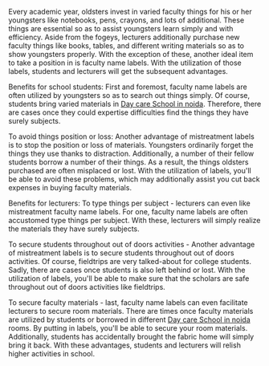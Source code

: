 Every academic year, oldsters invest in varied faculty things for his or her youngsters like notebooks, pens, crayons, and lots of additional. These things are essential so as to assist youngsters learn simply and with efficiency. Aside from the fogeys, lecturers additionally purchase new faculty things like books, tables, and different writing materials so as to show youngsters properly. With the exception of these, another ideal item to take a position in is faculty name labels. With the utilization of those labels, students and lecturers will get the subsequent advantages.

Benefits for school students:
First and foremost, faculty name labels are often utilized by youngsters so as to search out things simply. Of course, students bring varied materials in <a href=”http://www.ramagyaschool.com/extended-day-care”>Day care School in noida</a>. Therefore, there are cases once they could expertise difficulties find the things they have surely subjects.

To avoid things position or loss:
Another advantage of mistreatment labels is to stop the position or loss of materials. Youngsters ordinarily forget the things they use thanks to distraction. Additionally, a number of their fellow students borrow a number of their things. As a result, the things oldsters purchased are often misplaced or lost. With the utilization of labels, you'll be able to avoid these problems, which may additionally assist you cut back expenses in buying faculty materials.

Benefits for lecturers:
To type things per subject - lecturers can even like mistreatment faculty name labels. For one, faculty name labels are often accustomed type things per subject. With these, lecturers will simply realize the materials they have surely subjects.

To secure students throughout out of doors activities - Another advantage of mistreatment labels is to secure students throughout out of doors activities. Of course, fieldtrips are very talked-about for college students. Sadly, there are cases once students is also left behind or lost. With the utilization of labels, you'll be able to make sure that the scholars are safe throughout out of doors activities like fieldtrips.

To secure faculty materials - last, faculty name labels can even facilitate lecturers to secure room materials. There are times once faculty materials are utilized by students or borrowed in different <a href="http://www.ramagyaschool.com">Day care School in noida</a> rooms. By putting in labels, you'll be able to secure your room materials. Additionally, students has accidentally brought the fabric home will simply bring it back.
With these advantages, students and lecturers will relish higher activities in school.
